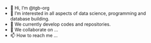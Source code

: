 - 👋 Hi, I’m @tgb-org
- 👀 I’m interested in all aspects of data science, programming and database building.
- 🌱 We currently develop codes and repositories.
- 💞️ We collaborate on ...
- 📫 How to reach me ...

<!---
tgb-org/tgb-org is a ✨ special ✨ repository because its `README.md` (this file) appears on your GitHub profile.
You can click the Preview link to take a look at your changes.
--->
